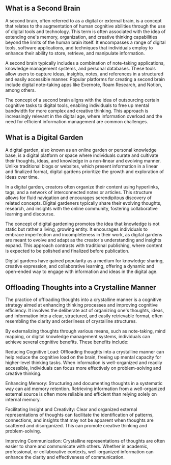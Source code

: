 ## What is a Second Brain

A second brain, often referred to as a digital or external brain, is a concept that relates to the augmentation of human cognitive abilities through the use of digital tools and technology. This term is often associated with the idea of extending one's memory, organization, and creative thinking capabilities beyond the limits of the human brain itself. It encompasses a range of digital tools, software applications, and techniques that individuals employ to enhance their ability to store, retrieve, and manipulate information.

A second brain typically includes a combination of note-taking applications, knowledge management systems, and personal databases. These tools allow users to capture ideas, insights, notes, and references in a structured and easily accessible manner. Popular platforms for creating a second brain include digital note-taking apps like Evernote, Roam Research, and Notion, among others.

The concept of a second brain aligns with the idea of outsourcing certain cognitive tasks to digital tools, enabling individuals to free up mental bandwidth for more complex and creative thinking. This approach is increasingly relevant in the digital age, where information overload and the need for efficient information management are common challenges.

## What is a Digital Garden

A digital garden, also known as an online garden or personal knowledge base, is a digital platform or space where individuals curate and cultivate their thoughts, ideas, and knowledge in a non-linear and evolving manner. Unlike traditional blogs or websites, which present information in a linear and finalized format, digital gardens prioritize the growth and exploration of ideas over time.

In a digital garden, creators often organize their content using hyperlinks, tags, and a network of interconnected notes or articles. This structure allows for fluid navigation and encourages serendipitous discovery of related concepts. Digital gardeners typically share their evolving thoughts, research, and insights with the online community, fostering collaborative learning and discourse.

The concept of digital gardening promotes the idea that knowledge is not static but rather a living, growing entity. It encourages individuals to embrace imperfection and incompleteness in their work, as digital gardens are meant to evolve and adapt as the creator's understanding and insights expand. This approach contrasts with traditional publishing, where content is expected to be polished and finalized before publication.

Digital gardens have gained popularity as a medium for knowledge sharing, creative expression, and collaborative learning, offering a dynamic and open-ended way to engage with information and ideas in the digital age.

## Offloading Thoughts into a Crystalline Manner

The practice of offloading thoughts into a crystalline manner is a cognitive strategy aimed at enhancing thinking processes and improving cognitive efficiency. It involves the deliberate act of organizing one's thoughts, ideas, and information into a clear, structured, and easily retrievable format, often resembling the clarity and orderliness of crystalline structures.

By externalizing thoughts through various means, such as note-taking, mind mapping, or digital knowledge management systems, individuals can achieve several cognitive benefits. These benefits include:

Reducing Cognitive Load: Offloading thoughts into a crystalline manner can help reduce the cognitive load on the brain, freeing up mental capacity for higher-level thinking tasks. When information is well-organized and readily accessible, individuals can focus more effectively on problem-solving and creative thinking.

Enhancing Memory: Structuring and documenting thoughts in a systematic way can aid memory retention. Retrieving information from a well-organized external source is often more reliable and efficient than relying solely on internal memory.

Facilitating Insight and Creativity: Clear and organized external representations of thoughts can facilitate the identification of patterns, connections, and insights that may not be apparent when thoughts are scattered and disorganized. This can promote creative thinking and problem-solving.

Improving Communication: Crystalline representations of thoughts are often easier to share and communicate with others. Whether in academic, professional, or collaborative contexts, well-organized information can enhance the clarity and effectiveness of communication.
